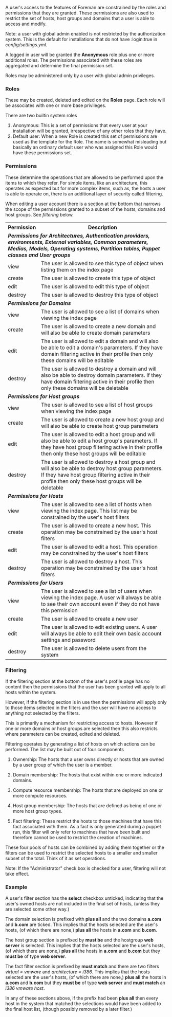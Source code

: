 A user's access to the features of Foreman are constrained by the roles and permissions that they are granted. These permissions are also used to restrict the set of hosts, host groups and domains that a user is able to access and modify.

Note: a user with global admin enabled is not restricted by the authorization system. This is the default for installations that do not have :login:true in _config/settings.yml_.

A logged in user will be granted the **Anonymous** role plus one or more additional roles. The permissions associated with these roles are aggregated and determine the final permission set.

Roles may be administered only by a user with global admin privileges.

### Roles

These may be created, deleted and edited on the **Roles** page. Each role will be associates with one or more base privileges.

There are two builtin system roles
1. Anonymous: This is a set of permissions that every user at your installation will be granted, irrespective of any other roles that they have.
2. Default user: When a new Role is created this set of permissions are used as the template for the Role. The name is somewhat misleading but basically an ordinary default user who was assigned this Role would have these permissions set.

### Permissions

These determine the operations that are allowed to be performed upon the items to which they refer. For simple items, like an architecture, this operates as expected but for more complex items, such as, the hosts a user is able to operate on, there is an additional layer of security called filtering.

When editing a user account there is a section at the bottom that narrows the scope of the permissions granted to a subset of the hosts, domains and host groups. See _filtering_ below.

<table class="table table-bordered table-condensed">
    <tbody><tr>
      <th>Permission</th>
      <th>Description</th>
    </tr>
    <tr>
      <td colspan="2"><strong><em>Permissions for Architectures, Authentication providers, environments, External variables, Common parameters, Medias, Models, Operating systems, Partition tables, Puppet classes and User groups</em></strong></td>
    </tr>
    <tr>
      <td>view</td>
      <td>The user is allowed to see this type of object when listing them on the index page</td>
    </tr>
    <tr>
      <td>create</td>
      <td>The user is allowed to create this type of object </td>
    </tr>
    <tr>
      <td>edit</td>
      <td>The user is allowed to edit this type of object</td>
    </tr>
    <tr>
      <td>destroy</td>
      <td>The user is allowed to destroy this type of object</td>
    </tr>
    <tr>
      <td colspan="2"><strong><em>Permissions for Domains</em></strong></td>
    </tr>
    <tr>
      <td>view</td>
      <td>The user is allowed to see a list of domains when viewing the index page</td>
    </tr>
    <tr>
      <td>create</td>
      <td>The user is allowed to create a new domain and will also be able to create domain parameters </td>
    </tr>
    <tr>
      <td>edit</td>
      <td>The user is allowed to edit a domain and will also be able to edit a domain's parameters. If they have domain filtering active in their profile then only these domains will be editable</td>
    </tr>
    <tr>
      <td>destroy</td>
      <td>The user is allowed to destroy a domain and will also be able to destroy domain parameters. If they have domain filtering active in their profile then only these domains will be deletable</td>
    </tr>
    <tr>
      <td colspan="2"><strong><em>Permissions for Host groups</em></strong></td>
    </tr>
    <tr>
      <td>view</td>
      <td>The user is allowed to see a list of host groups when viewing the index page</td>
    </tr>
    <tr>
      <td>create</td>
      <td>The user is allowed to create a new host group and will also be able to create host group parameters </td>
    </tr>
    <tr>
      <td>edit</td>
      <td>The user is allowed to edit a host group and will also be able to edit a host group's parameters. If they have host group filtering active in their profile then only these host groups will be editable</td>
    </tr>
    <tr>
      <td>destroy</td>
      <td>The user is allowed to destroy a host group and will also be able to destroy host group parameters. If they have host group filtering active in their profile then only these host groups will be deletable</td>
    </tr>
    <tr>
      <td colspan="2"><strong><em>Permissions for Hosts</em></strong></td>
    </tr>
    <tr>
      <td>view</td>
      <td>The user is allowed to see a list of hosts when viewing the index page. This list may be constrained by the user's host filters</td>
    </tr>
    <tr>
      <td>create</td>
      <td>The user is allowed to create a new host. This operation may be constrained by the user's host filters </td>
    </tr>
    <tr>
      <td>edit</td>
      <td>The user is allowed to edit a host. This operation may be constrained by the user's host filters</td>
    </tr>
    <tr>
      <td>destroy</td>
      <td>The user is allowed to destroy a host. This operation may be constrained by the user's host filters</td>
    </tr>
    <tr>
      <td colspan="2"><strong><em>Permissions for Users</em></strong></td>
    </tr>
    <tr>
      <td>view</td>
      <td>The user is allowed to see a list of users when viewing the index page. A user will always be able to see their own account even if they do not have this permission</td>
    </tr>
    <tr>
      <td>create</td>
      <td>The user is allowed to create a new user </td>
    </tr>
    <tr>
      <td>edit</td>
      <td>The user is allowed to edit existing users. A user will always be able to edit their own basic account settings and password</td>
    </tr>
    <tr>
      <td>destroy</td>
      <td>The user is allowed to delete users from the system</td>
    </tr>
  </tbody></table>

### Filtering

If the filtering section at the bottom of the user's profile page has no content then the permissions that the user has been granted will apply to all hosts within the system.

However, if the filtering section is in use then the permissions will apply only to those items selected in the filters and the user will have no access to anything not selected by the filters.

This is primarily a mechanism for restricting access to hosts. However if one or more domains or host groups are selected then this also restricts where parameters can be created, edited and deleted.

Filtering operates by generating a list of hosts on which actions can be performed. The list may be built out of four components

1. Ownership: The hosts that a user owns directly or hosts that are owned by a user group of which the user is a member.

2. Domain membership: The hosts that exist within one or more indicated domains.

3. Compute resource membership: The hosts that are deployed on one or more compute resources.

4. Host group membership: The hosts that are defined as being of one or more host group types.

5. Fact filtering: These restrict the hosts to those machines that have this fact associated with them. As a fact is only generated during a puppet run, this filter will only refer to machines that have been built and therefore cannot be used to restrict the creation of machines.

These four pools of hosts can be combined by adding them together or the filters can be used to restrict the selected hosts to a smaller and smaller subset of the total. Think of it as set operations.

Note: If the "Administrator" check box is checked for a user, filtering will not take effect.

### Example

A user's filter section has the **select** checkbox unticked, indicating that the user's owned hosts are not included in the final set of hosts, (unless they are selected some other way.)

The domain selection is prefixed with **plus all** and the two domains **a.com** and **b.com** are ticked. This implies that the hosts selected are the user's hosts, (of which there are none,) **plus all** the hosts in **a.com** and **b.com**.

The host group section is prefixed by **must be** and the hostgroup **web server** is selected. This implies that the hosts selected are the user's hosts, (of which there are none,) **plus all** the hosts in **a.com** and **b.com** but they **must be** of type **web server**.

The fact filter section is prefixed by **must match** and there are two filters _virtual = vmware_ and _architecture = i386_. This implies that the hosts selected are the user's hosts, (of which there are none,) **plus all** the hosts in **a.com** and **b.com** but they **must be** of type **web server** and **must match** an _i386 vmware host_.

In any of these sections above, if the prefix had been **plus all** then every host in the system that matched the selections would have been added to the final host list, (though possibly removed by a later filter.)
